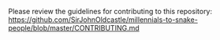 Please review the guidelines for contributing to this repository:
https://github.com/SirJohnOldcastle/millennials-to-snake-people/blob/master/CONTRIBUTING.md

